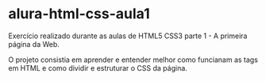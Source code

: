 # alura-html-css-aula1

Exercício realizado durante as aulas de HTML5 CSS3 parte 1 - A primeira página da Web.

O projeto consistia em aprender e entender melhor como funcianam as tags em HTML e como dividir e estruturar o CSS da página.
